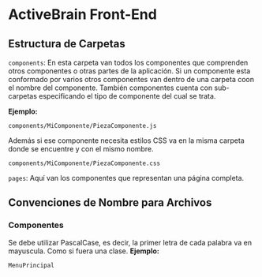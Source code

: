 # ActiveBrain Front-End

## Estructura de Carpetas

`components`: En esta carpeta van todos los componentes que comprenden
otros componentes o otras partes de la aplicación. Si un componente esta
conformado por varios otros componentes van dentro de una carpeta coon
el nombre del componente. También componentes cuenta con sub-carpetas
especificando el tipo de componente del cual se trata.

**Ejemplo:**

    components/MiComponente/PiezaComponente.js

Además si ese componente necesita estilos CSS va en la misma carpeta
donde se encuentre y con el mismo nombre.

    components/MiComponente/PiezaComponente.css

`pages`: Aquí van los componentes que representan una página completa.

## Convenciones de Nombre para Archivos

### Componentes

Se debe utilizar PascalCase, es decir, la primer letra de cada palabra
va en mayuscula. Como si fuera una clase. **Ejemplo:**

    MenuPrincipal
